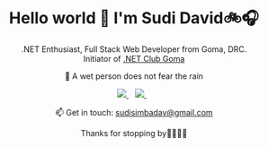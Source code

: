 <h1 align='center'>
  Hello world 👋 I'm Sudi David🚲🎧
</h1>
<p align='center'>
  .NET Enthusiast, Full Stack Web Developer from Goma, DRC. <br />
  Initiator of <a href="https://www.meetup.com/Dotnet-Club-Goma/">.NET Club Goma</a>
</p>
<p align='center'>
   🌱 A wet person does not fear the rain 
</p>
<p align='center'>
  <a href="https://www.linkedin.com/in/sudi-david-5887b5102/">
    <img src="https://img.shields.io/badge/linkedin-%230077B5.svg?&style=for-the-badge&logo=linkedin&logoColor=white" />
  </a>&nbsp;&nbsp;
  <a href="https://twitter.com/Sudi_Dav">    
    <img src="https://img.shields.io/badge/twitter-%230077B5.svg?&style=for-the-badge&logo=twitter&logoColor=white" />        
  </a>&nbsp;&nbsp;  
</p>

<p align='center'>
  📫 Get in touch: <a href='mailto:sudisimbadav@gmail.com'>sudisimbadav@gmail.com</a>
</p>

<p align='center'>
  Thanks for stopping by🤝🏿🤝🏿  
</p>

<!--
**SudiDav/sudidav** is a ✨ _special_ ✨ repository because its `README.md` (this file) appears on your GitHub profile.

Here are some ideas to get you started:

- 🔭 I’m currently working on ...my portfolio
- 🌱 I’m currently learning ... Mobile Apps with Xamarin Forms
- 👯 I’m looking to collaborate on ... on Xamarin forms
- 🤔 I’m looking for help with ... 
- 💬 Ask me about ... 
- 📫 How to reach me: ... 
- 😄 Pronouns: ...
- ⚡ Fun fact: ... 
-->
